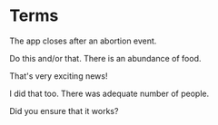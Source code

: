 # Terms

The app closes after an abortion event.

Do this and/or that. There is an abundance of food.

That's very exciting news!

I did that too. There was adequate number of people.

Did you ensure that it works?


